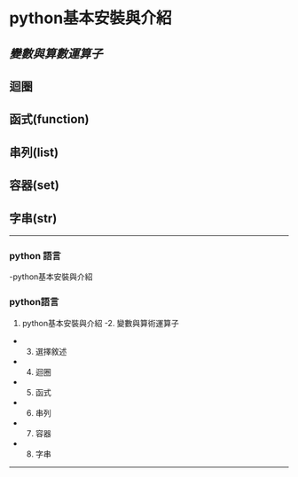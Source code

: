 # python基本安裝與介紹
## _變數與算數運算子_ ##
## 迴圈 ##
## 函式(function)
## 串列(list)
## 容器(set)
## 字串(str)

---
### python 語言
-python基本安裝與介紹


### python語言
 1. python基本安裝與介紹
-2. 變數與算術運算子
- 3. 選擇敘述
- 4. 迴圈
- 5. 函式
- 6. 串列
- 7. 容器
- 8. 字串
---
